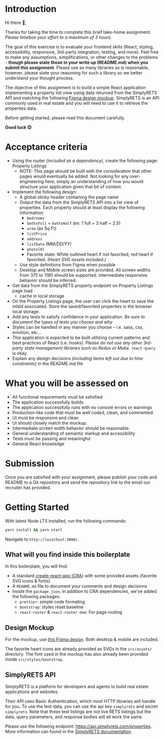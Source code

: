 # Introduction

Hi there 👋,

Thanks for taking the time to complete this brief take-home assignment. *Please
timebox your effort to a maximum of 3 hours.*

The goal of this exercise is to evaluate your frontend skills (React, styling,
accessibility, responsive, 3rd-party integration, testing, and more). Feel free
to make any assumptions, simplifications, or other changes to the problems -
**though please state those in your write up (README.md) when you submit this
assignment**. Please use as many libraries as is reasonable, however, please
state your reasoning for such a library so we better understand your thought
process.

The objective of this assignment is to build a simple React application
implementing a property list view using data returned from the SimplyRETS API
and matching the following [Figma design
mockup](https://www.figma.com/file/YZyIbis7fMsKnE2KaRlhYc/Sample-Project-Engineering?node-id=0%3A1).
SimplyRETS is an API commonly used in real estate and you will need to use it to
retrieve the properties data.

Before getting started, please read this document carefully.

**Good luck 🙃**

# Acceptance criteria

- Using the router *(included as a dependency)*, create the following page:
  Property Listings
  - NOTE: This page should be built with the consideration that other pages
    would eventually be added. Not looking for any over-engineering here, simply
    an understanding of how you would structure your application given that bit
    of context.
- Implement the following design:
  - A global sticky header containing the page name
  - Output the data from the SimplyRETS API into a list view of properties. Each
    property should at least display the following information: 
    - `bedrooms`
    - `bathsFull` + `bathsHalf` (ex: 1 full + 3 half = 2.5)
    - `area` (as Sq Ft)
    - `listPrice`
    - `address`
    - `listDate` (MM/DD/YY)
    - `photo[0]`
    - Favorite state: White outlined heart if not favorited, red heart if
      favorited. *(Heart SVG assets included.)*
  - Use style definitions from Figma when possible
  - Desktop and Mobile screen sizes are provided. All screen widths from 375 to
    1180 should be supported. Intermediate responsive behavior should be
    inferred.
- Get data from the SimplyRETS property endpoint on Property Listings page load
  + cache in local storage
- On the Property Listings page, the user can click the heart to save the mlsId
  associated. Store the saved/favorited properties in the browser local storage.
- Add any tests to satisfy confidence in your application. *Be sure to document
  the types of tests you choose and why*
- Styles can be handled in any manner you choose – i.e. sass, css, emotion,
  etc...
- This application is expected to be built utilizing current patterns and best
  practices of React (i.e. hooks). *Please do not use any other 3rd-party state
  management libraries such as Redux or Mobx.* `react-query` is okay.
- Explain any design decisions (*including items left out due to time
  constraints*) in the README.md file

# What you will be assessed on

- All functional requirements must be satisfied
- The application successfully builds
- The application successfully runs with no console errors or warnings
- Production-like code that must be well coded, clean, and commented 
- UI must be responsive and clean
- UI should closely match the mockup.
- Intermediate screen width behavior should be reasonable. 
- General understanding of semantic markup and accessibility
- Tests must be passing and meaningful
- General React knowledge

# Submission

Once you are satisfied with your assignment, please publish your code and README
to a Git repository and send the repository link to the email our recruiter has
provided.

# Getting Started

With latest Node LTS installed, run the following commands:

```sh
yarn install && yarn start 
```

Navigate to `http://localhost:3000/`.

## What will you find inside this boilerplate

In this boilerplate, you will find:
- A standard [create-react-app (CRA)](https://create-react-app.dev/) with some
  provided assets (favorite SVG icons & fonts)
- A `README.md` file to document your comments and design decisions
- Inside the `package.json`, in addition to CRA dependencies, we've added the
  following packages:
    - `prettier`: simple code formating
    - `bootstrap`: styles reset baseline
    - `react-router` & `react-router-dom`: For page routing

## Design Mockup

For the mockup, use [this Figma
design](https://www.figma.com/file/YZyIbis7fMsKnE2KaRlhYc/Sample-Project-Engineering?node-id=0%3A1).
Both desktop & mobile are included.

The favorite heart icons are already provided as SVGs in the `src/assets/`
directory. The font used in the mockup has also already been provided inside
`src/styles/bootstrap`.

## SimplyRETS API

SimplyRETS is a platform for developers and agents to build real estate
applications and websites.

Their API uses Basic Authentication, which most HTTP libraries will handle for
you. To use the test data, you can use the api key `simplyrets` and secret
`simplyrets`. Note that these test listings are not live RETS listings but the
data, query parameters, and response bodies will all work the same.

Please use the following endpoint: https://api.simplyrets.com/properties. More
information can found in the [SimplyRETS
documentation](https://docs.simplyrets.com/api/index.html#/Listings/get_properties).
